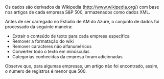 Os dados são derivados da Wikipedia (<a href="http://www.wikipedia.org/">http://www.wikipedia.org/</a>) com base nos artigos de cada empresa S&P 500, armazenados como dados XML.<p> </p>Antes de ser carregado no Estúdio de AM do Azure, o conjunto de dados foi processado da seguinte maneira:<ul><li>Extrair o conteúdo de texto para cada empresa específica</li><li>Remover a formatação do wiki</li><li>Remover caracteres não alfanuméricos</li><li>Converter todo o texto em minúsculas</li><li>Categorias conhecidas da empresa foram adicionadas</li></ul><p> </p>Observe que, para algumas empresas, um artigo não foi encontrado, assim, o número de registros é menor que 500.

<!---HONumber=Oct15_HO3-->